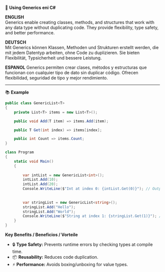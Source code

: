 📜 **Using Generics eni C#**  

**ENGLISH**  
Generics enable creating classes, methods, and structures that work with any data type without duplicating code. They provide flexibility, type safety, and better performance.  

**DEUTSCH**  
Mit Generics können Klassen, Methoden und Strukturen erstellt werden, die mit jedem Datentyp arbeiten, ohne Code zu duplizieren. Sie bieten Flexibilität, Typsicherheit und bessere Leistung.  

**ESPANOL**
Generics permiten crear clases, métodos y estructuras que funcionan con cualquier tipo de dato sin duplicar código. Ofrecen flexibilidad, seguridad de tipo y mejor rendimiento.  

---

📚 **Example**

```csharp
public class GenericList<T>
{
    private List<T> items = new List<T>();

    public void Add(T item) => items.Add(item);

    public T Get(int index) => items[index];

    public int Count => items.Count;
}

class Program
{
    static void Main()
    {
        
        var intList = new GenericList<int>();
        intList.Add(10);
        intList.Add(20);
        Console.WriteLine($"Int at index 0: {intList.Get(0)}"); // Output: 10
        
       
        var stringList = new GenericList<string>();
        stringList.Add("Hello");
        stringList.Add("World");
        Console.WriteLine($"String at index 1: {stringList.Get(1)}"); // Output: World
    }
}
```

**Key Benefits / Beneficios / Vorteile**  
- 🔒 **Type Safety:** Prevents runtime errors by checking types at compile time.  
- 📦 **Reusability:** Reduces code duplication.  
- ⚡ **Performance:** Avoids boxing/unboxing for value types.  
